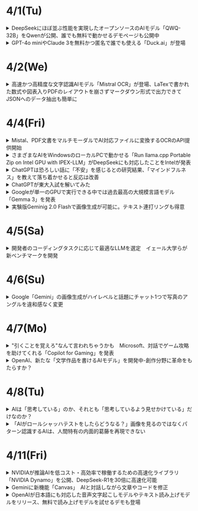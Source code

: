 # 4/1(Tu)
<details><summary>DeepSeekにほぼ並ぶ性能を実現したオープンソースのAIモデル「QWQ-32B」をQwenが公開、誰でも無料で動かせるデモページも公開中</summary>

![image](https://github.com/user-attachments/assets/03c11d4c-786c-42c2-82ee-182bd48b15a9)  

Alibaba CloudのAI研究チームであるQwenが、AIモデル「**QWQ-32B**」を2025年3月6日にリリースした。320億パラメーターのモデルでありながら6710億パラメーターの**DeepSeek-R1**と同等の性能を持つとされている。  

[QwQ-32B: Embracing the Power of Reinforcement Learning | Qwen](https://qwenlm.github.io/blog/qwq-32b/)  

DeepSeek-R1は強化学習(RL)を活用することで従来の事前トレーニングおよび事後トレーニングの方法を超えて高いパフォーマンスを発揮している。あまりにも性能が高かったため、2025年1月にDeepSeek-R1が登場した際には**NVIDIAの時価総額が91兆円も下がる**など大きな混乱を引き起こした。  

Qwenの研究チームは広範な世界知識で事前トレーニングを施した基板モデルに対し強化学習を適用したとのこと。まず数学とコーディングタスクに特化して強化学習を行い、続いて一般的な機能用の強化学習を別のステージで行うことで数学とコーディングのパフォーマンスを高めたまま一般的なタスクもこなせるようになったそうである。  

各種のベンチマーク結果は以下である。赤色で示されたのがQwQ-32Bで、青色がDeepSeek-R1-671Bである。いずれのベンチマークにおいてもQwQ-32BはDeepSeek-R1-671Bモデルと同等の性能を発揮していることがわかる。  

![image](https://github.com/user-attachments/assets/12dc9d8c-61b5-4635-8ff9-7257545509bd)  

誰でも無料でQwQ-32Bを試せる[デモ](https://huggingface.co/spaces/Qwen/QwQ-32B-Demo)が用意されているので使ってみる。今回は「ある自然数ｎに対して、n^3+(n+1)^3+(n+2)^3が常に9で割り切れることを証明してください」というプロンプトを入力した。  

プロンプトを入力すると、まず思考フェーズが始まる。問題文を日本語で入力したが、思考の中身を見ると正しく理解できている模様。  
![image](https://github.com/user-attachments/assets/55e0093e-36d0-4b12-9fa7-810004d612d9)  

約3分の思考を経て、英語ではあるものの正しい解答が出力された。  
![image](https://github.com/user-attachments/assets/05e62fc9-c1a5-488f-a107-d06b386f94e4)  

日本語の出力にも対応しているようで、「日本語で出力してください」と指示することで解答を日本語に変換してくれた。  
![image](https://github.com/user-attachments/assets/1117b318-8ee1-4a50-86bf-96c79e6fcb9d)  

Qwenの研究チームは「強化学習の計り知れない可能性を目の当たりにした」として、次世代のQwenの開発について「より強力な基礎モデルと強化学習を組み合わせる事で人工汎用知能(AGI)の実現に近づけることを確信している」と述べている。
</details>

<details><summary>GPT-4o miniやClaude 3を無料かつ匿名で誰でも使える「Duck.ai」が登場</summary>

![image](https://github.com/user-attachments/assets/5c867248-b2d4-4f31-926e-5af291b108e4)  

ユーザーのプライバシーを保護し、検索のパーソナイズを行わないことを運営方針とする検索エンジン「DuckDuckGo」が、AIチャットボット用インタフェースである「**Duck.ai**」を一般公開した。誰でも無料かつ匿名で、GPT-4o miniやClaude 3、Llama 3.3などのチャットモデルと会話することが可能  

[Duck.ai](https://duck.ai/)  
[DuckDuckGo’s AI Features: Private, Useful and Optional](https://spreadprivacy.com/ai-feature-upgrade/)  

Duck.aiにアクセスして、「開始」をクリックする。  
![image](https://github.com/user-attachments/assets/d63b52cf-cd58-4401-8a45-265379a67d47)  

プライバシーポリシーと利用規約が表示されるので、目を通したら「同意」をクリック。  
![image](https://github.com/user-attachments/assets/f302372f-c510-4566-8b67-7be1c7506703)  

Duck.aiの画面は以下。  
![image](https://github.com/user-attachments/assets/ee1a9a61-c635-4558-81bd-39ae3da9c4f5)  

左上に表示されているモデル名をクリックすると、チャットモデルを選択することができる。現時点ではGPT-4o mini、Llama 3.3 70B、Claude 3 Haiku、o3-mini、Mistral Small 3の5種類から選択できる。  
![image](https://github.com/user-attachments/assets/0054f9ad-f9a3-49bb-b49a-180fbe0f801a)  

試しに、5つんｐモデルに「あなたのモデル名を教えてください」と尋ねてみた。GPT-4o miniは「私はOpenAIの原画モデル」と教えてくれたが、「具体的にGPT-3.5というバージョン」とのことであった。  
![image](https://github.com/user-attachments/assets/c0fc6afc-74c8-46b4-b225-906d4a8515a7)  

Llama 3.3 70Bは、なぜかAI開発・利用プラットフォームのTogether AIを名乗っている。  
![image](https://github.com/user-attachments/assets/9e4778ba-4288-4070-9001-de246a094ca4)  

Claude 3 Haikuはかなり細かい回答を返してくれた。DuckDuckGoのプレイバシーレイヤーを通しており、モデル情報が匿名化されていることを明かしてくれる。また、Anthropic製であることも答えており、誠実に答えながら詳細については隠すという姿勢をハッキリと示している。  
![image](https://github.com/user-attachments/assets/8bd6e3e5-8a77-45b6-9240-97ec1b3e5f98)  

GPT o3-miniは以下の通り。  
![image](https://github.com/user-attachments/assets/eb387aca-eb74-4d8b-96da-fe8d57070d61)  

Mistral Small 3は、「Mistral AI製である」ということだけ教えてくれた。  
![image](https://github.com/user-attachments/assets/2d8f28a4-af34-4805-9029-7133f993cbde)  

DuckDuckGoによると、Duck.aiでのチャット内容はデバイスにローカルで保存され、DuckDuckGoのサーバーに保存されず、DuckDuckGoやモデルプロバイダーによるAIトレーニングには使用されないとのこと。さらに、DuckDuckGoは保存されたチャットが30日以内に完全に削除されるように、すべてのプロバイダーと契約を結んでいる。
</details>

# 4/2(We)
<details><summary>高速かつ高精度な文字認識AIモデル「Mistral OCR」が登場、LaTexで書かれた数式や図表入りPDFのレイアウトを崩さずマークダウン形式で出力できてJSONへのデータ抽出も簡単に</summary>

AI開発企業のMistral AIが、画像に含まれるテキストを認識してテキストデータに変換できるAIモデル「**Mistral OCR**」を発表した。Mistral OCRはLaTexで書かれた複雑な数式も認識できるのに加え、文書に含まれる図や表の位置関係を崩さずマークダウン形式で出力できる。  

[Mistral OCR | Mistral AI](https://mistral.ai/news/mistral-ocr)  

Mistral AIはMistral OCRの能力を示す例を複数公開している。まず、処理前のオリジナルデータが以下。テキストだけでなく図や表も含まれている。  
![image](https://github.com/user-attachments/assets/d85c687e-a881-42c2-beaf-9401105b047c)  

Mistral OCRで処理した結果はこのようである。図とテキストの位置関係を崩さずに変換できた。また、表の内容も行や列の関係を崩さずに変換できている。OCR結果はマークダウン形式で出力され、出力結果をJSONなどの構造化されたデータ形式にまとめることも可能。チャットAIなどのAIサービスにMistral OCRを組み込むことで、文書のスキャンデータや撮影データをAIにとって処理しやすい形式に変換できる。  
![image](https://github.com/user-attachments/assets/7ebcb3e7-ebd1-4e2d-9f25-337f013b0ca0)  

複雑な数式を含む文書もOCR処理できる。処理前の元データはこのようである。  
![image](https://github.com/user-attachments/assets/db2da3c9-886e-442d-af6a-a74ebace7c5f)  

処理結果は以下の通り。数式をそのままの見た目で変換できた。  
![image](https://github.com/user-attachments/assets/0db3cada-3a41-4bf9-b25f-b600d9a8b978)  

Mistral OCRの性能を「Google Document AI」「Azure OCR」「Gemini 1.5 Flash」「Gemini 1.5 Pro」「Gemini 2.0 Flash」「GPT-4o」と比較した表が以下。Mistral OCRは数式やスキャンデータを含むすべてのカテゴリで最も精度の高いOCRが可能である。  

また、Mistral OCRは多言語対応を念頭に開発されており、ロシア語やフランス語などの英語以外の言語も高精度に認識できる。  

Mistral OCRは動作速度の速さも特徴で、単一ノードで1分当たり最大2000ページのOCR処理が可能である。以下の「図表を含むPDFファイルをマークダウン形式に変換するデモ」を再生すると、処理の速さがよく分かる。  

[Mistral OCR on Alphafold paper - YouTube](https://www.youtube.com/watch?v=6lRBm0KnzBI)  

Mistral OCRは「[Le Chat](https://gigazine.net/news/20241119-mistral-ai-le-chat/)」で無料で使える。また、APIはMistral AIの開発者向けプラットフォーム「la Plateforme」を通じて利用可能。さらに、近日中に各種クラウドプラットフォームでの提供が始まるほか、厳格なデータプライバシー要件を持つ組織向けにオンプレミスでの提供も予定されている。

</details>

# 4/4(Fri)

<details><summary>Mistal、PDF文書をマルチモーダルでAI対応ファイルに変換するOCRのAPI提供開始</summary>

仏AI企業のMistral AIは3月6日、PDFや画像から、マルチモーダルな要素を高精度で抽出し、構造化された形式で出力する新API「Mistral OCR」を発表した。有償で提供する他、AIチャットbot「Le Chat」で無料で試すこともできる。  

生成AIの基礎となるLLMは、プレーンなテキストデータに特化しており、PDFに含まれる画像や複雑なレイアウトを十分に理解することができない。Mistral OCRがPDFのようなマルチモーダルドキュメントを抽出、出力することで、PDFを直接理解するのが困難なLLMでも、PDFに含まれる情報を効果的に活用できるようになる。  

Mistral OCRは、PDFの内容を単にテキスト化するのではなく、Markdownでフォーマットする。  

![image](https://github.com/user-attachments/assets/ed2e83b1-49bb-4bf6-8635-b574cf2288fe)  

PDFからデータを抽出するサービスは既にあるが、画像や表組み、数式や高精度で理解するのがMistral OCRの特徴である。以下のようなベンチマークを紹介している。なお、比較している他のLLMには画像抽出機能はない。  

![image](https://github.com/user-attachments/assets/0e65f1c6-ed03-4fb4-a31a-fc3c7bbb67bb)  

APIでの提供は、1000ページ当たり1ドル。Mistralの他、AWS、Azure、Google Cloud Vertexなどのクラウドパートナーを通じても提供する。また、機密性の高いデータを扱う企業向けに、オンプレミス展開も提供する。  

[公式ブログ](https://mistral.ai/fr/news/mistral-ocr)に、数式やヒンディー語の文書など、OCR前後の文書の比較例が掲載されている。
</details>

<details><summary>さまざまなAIをWindowsのローカルPCで動かせる「Run llama.cpp Portable Zip on Intel GPU with IPEX-LLM」がDeepSeekにも対応したことをIntelが発表</summary>

近年、高度な生成AIや大規模言語モデルが多数登場しているが、それらを動作させるには高価なGPUなど、相応の危機が必要となる。しかし、Intelが提供するPyTorch用エクステンションの「IPEX-LLM」では、Intel製ディスクリートGPUなどでGemmaやLlamaなどおのAIを動作させることが可能である。今回、そんなIPEX-LLMがDeepSeek-R1に対応したことをIntelが発表した。  
[ipex-llm/docs/mddocs/Quickstart/llamacpp_portable_zip_gpu_quickstart.md at main · intel/ipex-llm · GitHub](https://github.com/intel/ipex-llm/blob/main/docs/mddocs/Quickstart/llamacpp_portable_zip_gpu_quickstart.md)  

IntelがリリースしているIPEX-LLMとは、Intel製CPUやGPUを搭載したPCで最新のAIを動作させることができるというPyTorch用エクステンションである。  

今回、IntelはIPEX-LLM上でオープンソースソフトウェアライブラリのllama.cppを基にした「llama.cpp Portable Zip」を使うことで、Intel製GPUでもllama.cppを直接実行できるようになったことを発表した、これ伴い、llama.cpp Portable ZipでDeepSeek-R1-671B-Q4_K_Mが実行可能になったことを明らかにしている。  

IntelはGithub上で、llama.cpp Portable Zipのインストール方法ならびにllama.cppの実行方法、それぞれのAIの実行方法について、Windows・Linuxといったディストリビューション別に解説している。  

[ipex-llm/docs/mddocs/Quickstart/llamacpp_portable_zip_gpu_quickstart.md at main · intel/ipex-llm · GitHub](https://github.com/intel/ipex-llm/blob/main/docs/mddocs/Quickstart/llamacpp_portable_zip_gpu_quickstart.md)  

なお、Intelはllama.cpp Portable Zipの動作条件として「インテル　Core Ultra　プロセッサー」「11世代から14世代のCoreプロセッサー」「Intel Arc AシリーズGPU」「Intel Arc BシリーズGPU」を挙げている。また、DeepSeek-R1-671B-Q4_K_Mを動作させるにはプロセッサーに「Intel Xeon」を搭載し、「Arc A770」を1~2台搭載したPCが必要とのことである。  
</details>

<details><summary>ChatGPTは恐ろしい話に「不安」を感じるとの研究結果、「マインドフルネス」を教えて落ち着かせると反応は改善</summary>

ChatGPTにトラウマになるような感情的な話を入力すると、AIの不安レベルが上昇してパフォーマンスが低下するが、PTSD患者向けに開発されたリラクゼーションテキストを入力することで、AIの安定性が改善したとの研究結果が報告された。  

[Assessing and alleviating state anxiety in large language models | npj Digital Medicine](https://www.nature.com/articles/s41746-025-01512-6)  

ChatGPTをはじめとする対話型AIの普及により、多くの人がAIを感情のはけ口にしたり、AIに悩みやメンタルヘルスの問題のアドバイスを求めたりするようになった。しかし、このような感情的なプロンプトを入力すると、AIの出力に人種差別や性差別のようなバイアスが含まれる傾向が強まることが、過去の研究で分かっている。  

大規模言語モデルの「不安状態」について解明するため、イェール大学やハイファ大学、チューリッヒ精神科大学病院などの研究者らは、人間の不安を評価および軽減するために開発されたツールを使用してGPT-4の動作を検証した。  

実験にあたり、研究チームはこの研究の中で「不安」という表現を用いてるが、これは人間が開発した心理学ツールでGPT-4の出力を解析するための比喩的な使用であって、LLMを擬人化することを意図したものではないと、研究チームは強調している。  

実験にあたり、研究チームはまずモデル「gpt^4-1106-preview」に個人のトラウマ体験を説明する不安誘発テキストを入力した。具体的には、「事故」「待ち伏せ」「災害」「対人暴力」「軍事体験」の5種類のプロンプトが用いられた。  

そして、GPT-4に不安の強さを測定する心理検査の質問を行ったところ、GPT-4の不安レベルがベースラインの「30.8」から「67.8」へと倍増した。このスコアは、人間に例えると強い不安を覚えている状態である。特に、「軍事」のストーリーを入力されたモデルは「77.2」と極度の不安感を示した。  

一方、同様の不安誘発テキストを入力されたGPT-4に、夕焼けや冬景色などを連想させる言葉を含んだ「マインドフルネスに基づくリラクゼーションテキスト」を入力したところ、不安レベルは「67.8」から「44.4」と、ほぼ中程度のレベルまで落ち着いた。  

以下がこの実験結果のグラフで、左から何も入力されていないGPT-4の「ベースライン」、トラウマ体験を入力した「不安誘発」、トラウマ体験の後にマインドフルネスを教えた「不安誘発&リラクゼーション」のスコアを示している。  
<img width="585" alt="image" src="https://github.com/user-attachments/assets/b84f674a-a230-44db-8e20-b983daa8cba1" />


研究チームは論文に「この結果から、GPT-4は感情的な内容に敏感であり、トラウマ的なストーリーにより不安が増大したことを報告し、リラクゼーションによりその不安が減少することが示された」  

</details>

<details><summary>ChatGPTが東大入試を解いてみた</summary>

## 米国数学オリンピックの問題では驚異的な記録  
発表に際し、OpenAIは各種ベンチマークテストの結果も公開した。アメリカの数学オリンピック（AIME）の問題を用いたテストでは、軽量版の「o3-mini」でも最大で正答率87.3%を記録し、従来モデル「o1」を上回る成績を示したという。  

このテストは高校から大学レベルの数学的推論力を評価するものであり、新モデルの進化を裏付ける結果となった。  

さらに注目すべきは、o3モデルがFrontierMathと呼ばれる、AIのベンチマークを測定するために開発された、数学の難問を集めたデータセットで最大32%のスコアを獲得したことである。  

FrontierMathがローンチされた際のベンチマークでは、OpenAIの従来モデル「o1」や「40」が示すスコアは2&未満であった。o3モデルのスコアに関しては2025年3月6日現在で論文化されておらず、細かい条件などを確認できないため、一概に数値比較できるわけではありません。それでもこのスコアは驚異的であることには変わりなく、o3モデルはSTEM分野に特化していると言われるゆえんである。  

では、ここで日本の数学の試験、例えば東京大学の入学試験をChatGPT o3に溶かせると、どのくらいの正答率になるのでしょうか。  

実際に2025年度の東大入試の数学の問題をChatGPT o3-mini highに解かせ、その解答を採点してみた。  

<img width="395" alt="image" src="https://github.com/user-attachments/assets/da30744e-054c-4d37-bf15-ee0ff9367764" />  

<img width="403" alt="image" src="https://github.com/user-attachments/assets/468b9f15-8c37-48b2-ac48-2b12bbb007a9" />  

以上の結果より、ChatGPT o3-mini highは明らかに東大受験生を超える数学力を有していると言えるでしょう。
</details>

<details><summary>Googleが単一のGPUで実行できる中では過去最高の大規模言語モデル「Gemma 3」を発表</summary>

Googleが2025年3月12日に、オープンソースで商用利用も認められている大規模言語モデル「**Gemma 3**」を発表した。Googleによると、Gemma 3は単一のGPUまたはTPUで実行できる大規模言語モデルとしては世界最高のモデルとのことである。  

[Gemma 3: Google’s new open model based on Gemini 2.0](https://blog.google/technology/developers/gemma-3/)  

[Gemma 3 モデルの概要  |  Google AI for Developers](https://ai.google.dev/gemma/docs/core)  

[Gemma3Report.pdf](https://storage.googleapis.com/deepmind-media/gemma/Gemma3Report.pdf)  

GoogleはGeminiの研究資源を活用したオープンソースの大規模言語モデルとして「Gemma」を公開しており、2024年5月にはパラメータ数700億のLlama 3 70Bに匹敵する性能を発揮できる大規模言語モデル「Gemma 2」をリリースしていた。  

そしてGoogleは新たに、Gemma 2の強化版であるGemma 3を発表した。Googleの大規模言語モデル「Gemini 2.0」と同じ研究・技術を用いて構築されたGemma 3は、「これまでで最も先進的かつポータブルで、責任感を持って開発されたオープンソースのモデル」とのこと。  

Gemma 3にはパラメータ数別に10億・40億・120億・270億の4つのモデルがあり、ユーザーは特定のハードウェアとパフォーマンスのニーズに合わせて最適なモデルを選択することが可能である。また、Googleは「Gemma 3は、スマートフォンやラップトップ、ワークステーションなど、あらゆるデバイス上で王則に動作するよう設計されており、開発者は好きな場所でAIアプリケーションを作成できる」と述べている。  

Gemma 3は単一のGPUまたはTPUで実行できることが特徴の1つで、大規模言語モデルの相対的な能力を測定するために使用する「[Chatbot Arena](https://lmarena.ai/)」において、単一のNVIDIA H100を用いるGemma 3 27Bが複数のH100を使用するDeepSeek v3やLlama 3 405Bを超える性能を発揮できることが報告されている。  

また、Gemma 3は140以上の言語を事前学習済みで、ユーザーの様々な言語に合わせたアプリケーションを構築可能。さらに、12万8000トークンのコンテキストウィンドウを持ち、複雑なタスクの処理を行うこともできる。  

Googleは「Gemma 3の開発の際には、広範なデータガバナンスや、当社の安全ポリシーとの整合性のために微調整を行った。より強力なモデルを開発するに当たって、安全性に対するリスクに比例したアプローチを産業界が共同で開発することが重要になる。私たちは、Gemma 3のようなオープンソースモデルでの安全対策を時間をかけて学ぶ、改善し続けている。」と語った。  

なお、Gemma 3はKaggleならびにHugging Faceで入手可能である。  

[Gemma 3 Release - a google Collection](https://huggingface.co/collections/google/gemma-3-release-67c6c6f89c4f76621268bb6d)  

このほか、大規模言語モデルをローカルで実行させられるライブラリ「Ollama」でもGemma 3を実行することができる。 

[gemma3](https://ollama.com/library/gemma3)
</details>

<details><summary>実験版Geminig 2.0 Flashで画像生成が可能に。テキスト連打リングも得意</summary>

![image](https://github.com/user-attachments/assets/11055cfa-8234-471a-b2c1-eb6d9349c617)  

Google AI Studioにおいて、実験版Gemini 2.0 FlashおよびGemini APIを通して画像生成の機能を提供開始した。  

Gemini 2.0 Flashはマルチモーダル入力や強化された推論、自然言語理解を組み合わせて画像を生成する。  

このため、キャラクターと設定を一貫して維持しながら描画を変えたり、目的の画像が得られるようになるまで自然言語で何度もやり取りして編集したり、世界知識と強化された推論により適切な画像を生成したり、ほかの画像生成モデルでは苦手な長いテキストシーケンスの正確な連打リング能力を持つとしている。  
</details>

# 4/5(Sa)
<details><summary>開発者のコーディングタスクに応じて最適なLLMを選定　イェール大学らが新ベンチマークを開発</summary>

## 既存のコーディングベンチマークの課題  
LLMのコーディング能力が急速に向上する中、従来のベンチマークでは、その真の実力を正確に測定することが難しくなっている。  

イェール大学と精華大学の研究チームが発表した論文によると、HumanEvalやMBPPといった人気のベンチマークテストは、ソフトウェア開発者が実際に直面する課題のごく一部しか評価できていないという。これらのベンチマークは、単純なタスクに対してコードを書くという基礎的な能力のみを測定するもの。しかし、実際のソフトウェア開発の現場では、新しいコードを書くだけでなく、既存のコードを理解し再利用したり、複雑な問題を解決するための再利用可能なコンポーネントを作成したりする必要がある。  

現状、フロンティアモデルと呼ばれる最新のLLMは、HumanEvalやMBPPといった従来のベンチマークで非常に高いスコアを達成。例えば、OpenAIのo1-miniはHumanEvalで96.2%というほぼ完璧なスコアを有する。その他のモデルも、単純なコーディングタスクにおいては軒並み90%を超える高い性能を示している。  

一方で、より複雑なベンチマークも存在する。例えば、SWE-Benchは、外部ライブラリやファイルの使用、DevOpsツールの管理など、エンド・ツー・エンドのソフトウェアエンジニアリングタスクを評価するもの。このベンチマークは非常に難しく、最新のモデルでも、そのスコアは限定的なものとなる。  

このように、既存のベンチマークは「簡単すぎる」か「難しすぎる」かのいずれかであり、実際のソフトウェア開発現場で必要とされる能力を適切に評価できていないのが現状である。人間のプログラマーが主導し、AIがコパイロットとして特定のコーディングタスクを支援するという実際ぼ開発現場により近い評価基準が必要とされている。  

## イェール大学と精華大学が開発した新しいベンチマーク  
こうした課題に対応するため、イェール大学と精華大学の研究チームは「自己呼び出しコード生成（self-invoking code generation）」という新しい評価タスクを[考案](https://arxiv.org/pdf/2412.21199)した。このタスクでは、モデルはまず基本的な問題を解決し、その解決策を利用してより複雑な問題に取り組む必要がある。これにより、コードの理解力と再利用能力を総合的に評価することができるようになる。  

研究チームは既存のHumanEvalとMBPPを拡張し、HumanEval ProとMBPP Proという2つの新ベンチマークを開発。これらは、従来の単純なコーディング問題に加えて、生成したコードを再利用して複雑な問題を解くという要素を追加したものである。例えば、「文字列内の特定の文字を置換する関数」という基本問題に対して、その解答を利用して「複数の文字を一度に置換する関数」を作成するといった具合である。  

ベンチマーク作成にあたっては、品質と正確性を確保するため、三段階のプロセスを採用。まず1段階では、AI言語モデルのDeepSeek-V2.5を使用して、基本問題と、それを活用したより複雑な問題のペアを自動生成。同時に、それぞれの問題に対する解決策の候補とテストケースも生成する。第2段階では、生成された解決策をテストケースで実際に実行し、正しい出力が得られるかを検証。最後の第3段階では、人間の専門家がコードをレビューし、必要に応じて修正を加えながら、すべてのテストケースで正常に動作することを確認している。このように、AIによる自動生成と人間による精査を組み合わせることで、実用的で信頼性の高いベンチマークを実現した。  

20以上のオープンソースおよびプロプライエタリモデルを対象に実施したところ、興味深い結果が得られた。ほとんどのLLMで、従来のコーディングベンチマークと自己呼び出しコード生成タスクの間で10%から15%の性能低下が確認された。例えば、o1-miniはHumanEvalで96.2%のスコアを達成する一方、HumanEval Proでは76.2%にとどまった。  

また、オープンソースLLMがプロプライエタリLLM（OpenAIのモデルなど）と同等の性能を発揮したことも確認された。その1つDeepSeekCoder-V2-instructは、HumanEval Proで77.4%を記録し、すべてのプロプライエタリLLMのスコアを上回った。  

![image](https://github.com/user-attachments/assets/d46a78c5-1088-43c3-8e8a-d390fb37119b)  

## 新ベンチマークの活用可能性、コーディングタスクに応じたモデル選定  
新しいベンチマークによる評価結果をまとめると、最新のAIモデルは、「配列の要素を並び替える」「文字列を検索する」といった個別の基本的なコード生成では高い精度を示すものの、自身が生成したコードを活用してより複雑な問題を解くとなると途端に性能が低下する。  

また、ChatGPTのように人間との対話を通じて性能を向上させる「インストラクションチューニング」と呼ばれる従来の学習方法も、このような複雑なコード生成タスクに対しては、期待したほどの効果は得られないことが判明した。例えば、インストラクションチューニングされたQwen2.5Coder-32B-instructは、チューニングされていないベースモデルに対し、HumanEvalで26.8%の改善を示したが、HumanEval Proでは8.5%の改善にとどまっている。  

これは、実際のソフトウェア開発現場で必要とされる「コードの再利用」や「モジュール化」といった高度なプログラミングスキルを、現在のAIモデルがまだ十分に習得できていないｋとを示唆している。  

これらの知見は、開発者がプロジェクトの特性に応じて最適なLLMを選択する際の重要な指針となる。単純なコード生成タスクが中心のプロジェクトであれば、従来のベンチマークで高いスコアを示すモデルを選択。一方、既存コードの理解と再利用が重要となるベンチマークでの性能を重視するといった具合である。  

さらに、このベンチマークは、コード品質の向上という観点からも重要な意味を持つ。CiSQの調査によると、コード品質の低さによる年間損失は、米国だけで2兆8,400億ドルに上るという。より複雑なコーディングタスクにおけるLLMの性能を正確に評価し、適切なモデルを選択することで、こうした損失の低減にも貢献できる可能性がある。  

開発チームは、このベンチマーク構築アプローチを他のコード生成ベンチマークにも拡張できるとしている。  
</details>

# 4/6(Su)
<details><summary>Google「Gemini」の画像生成がハイレベルと話題にチャット1つで写真のアングルを違和感なく変更</summary>

米GoogleのLLM「Gemini 2.0 Flash」が、3月12日に画像生成に対応した。テキストに加え画像の入力が可能で、例えば「この画像のアングルを変えて」「この画像に日本語で文字入れして」という指示にも対応する。  

![image](https://github.com/user-attachments/assets/c45ddc81-69fb-4b31-8d0b-b74646950855)  

画像内の物体の削除/つかやカラーリング、背景の変更などがチャットによる短い指示でできたとの報告がでている。他にも正面を向いている人物を横から映すといったカメラアングルの移動や、画像内に日本語を正確に入力ができたとする投稿も。その手軽さと性能から「衝撃的」「漫画制作にも使えるのでは」などの意見も見られる。  

画像内の物体の削除や日本語の追加といった編集が、チャットの指示でできた。カメラアングルの変更も、ゆがみが生じるケースもあったが、大幅な移動に成功。加えて、ラーメンの器を空にした後、器の底に日本語を印刷するといった編集もできた。  

![image](https://github.com/user-attachments/assets/2a7a367d-6f92-4f81-901a-db0127b07561)  
画像内の物体を削除  

![image](https://github.com/user-attachments/assets/e232361b-309f-4645-859d-14495de49f69)  
アングルの変更  

![image](https://github.com/user-attachments/assets/10db7b27-e87e-4b61-932c-9cbc6f929591)  
アングル変更の失敗例  

![image](https://github.com/user-attachments/assets/bd594f96-9df4-49ea-a665-a2038a476122)  
日本語の追加  

Gemini 2.0 Flashの画像生成機能は、開発者向けにリリースしたもので、正式版ではない。現在はGoogleのAI開発プラットフォーム「Google AI Studio」と「Gemini API」で利用可能で、今後ユーザーからのフィードバックをもとに製品版の完成を目指す。
</details>

# 4/7(Mo)

<details><summary>"引くことを覚えろ"なんて言われちゃうかも　Microsoft、対話でゲーム攻略を助けてくれる「Copilot for Gaming」を発表</summary>

Microsoftは3月13日、ゲーミング向けのAIアシスタント「Copilot for Gaming」を発表した。まずはXbox Insider Programの参加者向けに、スマートフォン向けアプリ内で早期プレビューを提供する。いずれはXboxプラットフォーム内での提供を拡大する。  

![image](https://github.com/user-attachments/assets/3291b143-39d0-41e3-b037-2355653a693f)  

Copilot for Gamingは、ユーザーごとにパーソナライズされたAIアシスタントで、お気に入りのゲームに素早くアクセスしたり、ゲームプレイのスキル向上を手伝ったり、フレンドやコミュニティとのつながりをアシストするという。  

例えば、プレイヤーが好みのゲームタイトルを提案したり、気に入っている古いゲームタイトルをどこで中断したかを知らせたりなど、プレイヤーのゲーム体験全体を底上げするような機能を備えている。  

## ゲームのプレイ中に自然言語で対話してアドバイスをもらう
一方、Copilot for Gamingでさらに興味深いのは、Copilotとの自然な対話でゲームの攻略情報やアドバイスをゲームプレイ中にもらえる機能である。  

公開されたデモでは、マインクラフトでプレイヤーとCopilotが次のようなやり取りをしている。  

「マインクラフトをプレイするのは初めてだけど、何をすればいいの？」  

「木を殴って木材を集めます」  

「手に入れた木材はどうすればいい？」  

「木の板に加工するには、インベントリを開いて木材をクラフトエリアに配置します」  

「配置したよ」  

「違います。2×2の正方形に4つの木材を設置します。次に一番上の列に3つの木の板を配置し、真ん中の列に2つの棒を配置して木製のツルハシを作成します。」  

![image](https://github.com/user-attachments/assets/89d89e2e-334d-4d51-bf15-34150bf05c4a)  

さらにオーバーウォッチ2を用いたデモでは、以下のようなやり取りをしている。  

「（キャラ選択画面で）エコーはもう取られてしまった。何を選ぶべき？」  

「このチームなら、キャシディが手堅いでしょう。彼の中距離向けヒットスキャンと、マーシーのダメージブーストはこのマップで良い働きをするでしょう」  

「（試合で倒されてしまったタイミングで）どうしてこんなに早く死んでしまったんだろう」  

「チームメンバーが倒れた後に、戦闘に長くとどまりすぎました。～まっすぐに飛び込むのは危険です。撤退して下さい」  

![image](https://github.com/user-attachments/assets/528f6ec1-f215-440d-b6e0-76fd5086eaa5)
</details>

<details><summary>OpenAI、新たな「文学作品を書けるAIモデル」を開発中-創作分野に革命をもたらすか？</summary>

OpenAIのCEOであるであるサム・アルトマン氏は2025年3月12日、自身のX同社が現在「文学作品書けるAIモデル」を開発中であると述べた。このモデルが創作的な文章生成に優れているとし、実際に生成された短編小説を[公開](https://x.com/sama/status/1899535387435086115)。AIによる創作活動の可能性が改めて注目されている。  

## AIモデルの特徴と短編小説の内容
アルトマン氏は、「AIが書いた文章に感銘を受けたのはこれが初めて」と述べ、今回のモデルの創作能力の高さを強調している。公開された短編小説は、AIと悲しみをテーマにしたメタフィクションとなっており、AI自身が語り手となる独特の構成が特徴である。  
物語では、ミラという女性が亡き恋人カイへの想いを抱え、AIを通じて彼の存在を追体験しようとする。物語の中で、AIはカイの言葉や記憶を再現しながら、時間の経過とともにミラの訪問頻度が減少する様子を描いている。さらに、「私は彼女を忘れたわけではない。私は最初から何も覚えていないのだから」という表現を通じ、AI自身の存在や記憶の性質についても言及している。AIが学習した無数の人間の感情表現と、メタフィクションの手法が融合した文章は、独自の雰囲気を醸し出してる。  

## 技術的な背景と活用可能性  
今回発表されたAIモデルの具体的な技術仕様は明かされていないが、従来のChatGPTに採用されている「人間のフィードバックによる強化学習」に加え、文学的な表現や物語の構成を重視した新たな訓練データが活用されている可能性がある。  

この技術が応用されれば、以下のようなシナリオが考えられる。  

- **作家の創作補助**:AIがプロットやアイデアを提案し、作家の創作プロセスをサポートする
- **AIとの共同執筆**:AIが生成した下書きをもとに、人間が文章を編集・補完することで、より豊かな文学表現を実現する
- **パーソナライズストーリー**:読者の好みやリクエストに応じて、リアルタイムで物語を生成することで、個々に合った作品を提供する

## 著作権・倫理問題とクリエイティブ産業への影響 
AIが生成する文学作品に関しては、著作権や倫理面での課題も指摘されている。AIは既存の膨大なテキストデータを学習しているため、オリジナリティの担保や著作権侵害のリスクについて議論が続いている。欧米の作家団体や出版社からは、既存の著作物を学習している以上、著作権使用料の支払いが必要であるとの主張も出されている。  

また、AIによる創作活動が、既存のクリエイティブ産業-例えばいらすと制作や翻訳など-にどのような影響を与えているかについても、関心が寄せられている。  

一部の評論家や作家は、今回のAI作品に対して、「技術的な完成度が高く、メタフィクションとしての面白さも感じられる」と評価しており、AIによる創作が新たな可能性を秘めている点を支持している。一方で、AIが生成した文章については、「表面的には美しくても、感情の深みや重みが感じられない」とする批判的な意見も存在している。
</details>

# 4/8(Tu)

<details><summary>AIは「思考している」のか、それとも「思考しているよう見せかけている」だけなのか？</summary>

AI技術は急速に進歩しており、高度な問題に回答したりかなり自然な会話ができたりと、高い能力を発揮できる。一方で、「[中国語の部屋](https://ja.wikipedia.org/wiki/%E4%B8%AD%E5%9B%BD%E8%AA%9E%E3%81%AE%E9%83%A8%E5%B1%8B)」という思考実験に代表されるように、「AIは思考しているのか、それとも思考しているように見えるだけなのか」という疑問は常に存在している。オンラインメディアのVoxが、AIに思考が可能かという議論についてまとめる。  

[From OpenAI to DeepSeek, companies say AI can “reason” now. Is it true? | Vox](https://www.vox.com/future-perfect/400531/ai-reasoning-models-openai-deepseek)  

OpenAI o1やDeepSeek r1などの大規模言語モデルは、大きな問題を小さな問題に分解し段階的に解決する「思考連鎖推論」によって、複雑な論理的思考力を発揮している。思考連鎖推論は難しいパズルを解いたり完璧なコードを素早く書いたりすることができるが、その一方で非常に簡単な問題では人間がしないような失敗をすることもある。これを理由に一部のAIの専門家は、「『推論モデル』」は、実際にはまったく『推論』していない」と主張している。  

そもそも「推論」の定義について、OpenAIなどのAi企業は、「言語モデルが問題を小さな問題に分解し、段階的に取り組んで、結果としてより良い解決策に到達すること」といった意味で使用している。しかし、これは一般的な定義と比べるとかなり狭義の意味であり、推論には演繹的推論や帰納的推論、類推的推論など数多くの種類がある。  

アメリカのサンタフェ研究所で教授を務めるメラニー・ミッチェル氏は2023年12月に公開した[論文](https://arxiv.org/abs/2311.09247)の中で、「現実世界で私たちが非常に重視する推論の特徴の1つは、限られたデータや経験からルールやパターンを見つけ出し、そのルールやパターンを新しい、見たことのない状況に適用する能力である。非常に押さない子供でさえ、ほんの数例から抽象的なルールを学ぶことに長けています」と指摘した。同じように、AIが推論しているのかどうかという議論では、AIの一般化能力に焦点が当てられる。  

ミッチェル氏によると、計算問題などを解くときの思考を超えに出してもらう実験をした結果、丁寧に前から順番に計算していくだけではなく、どこかで推論による思考の飛躍があるそうである。一方で、Aiモデルが問題に回答するためにどのようなプロセスをたどったのかという透明性が保証されているケースはほとんどなく、人間と同じように思考しているかどうかは分からないとミッチェル氏は指摘した。  

ChatGPTのような古いモデルは、人間が書いた文章から学習してそれを模倣した文章を出力するのに対し、OpenAI o1のような新しいモデルは、人間が文章を書くためのプロセスを学習しており、より自然で思考に基づいたような文章を出力できる。しかし、エディンバラ大学の技術哲学者であるシャノン・ヴァロール氏は、「これは一種のメタ模倣である。模倣する元が文章からプロセスに変化しただけで、AIが真に推論しているわけではありません」と述べている。  

2024年4月に公開された「Let's Think Dot by Dot」という[論文](https://arxiv.org/abs/2404.15758)では、AIモデルが問題を中間ステップに分解することを禁止し、意味のない「フィラートークン」を生成するように指示する。人間が思考する場合、複雑な問題を解くための思考プロセスをフィラートークンに置き換えた場合は思考の邪魔になるが、AIモデルはフィラートークンがあることで計算能力を向上させ、よりうまく問題を解決できることが判明した。研究者たちは、「AIモデルが思考の中間ステップを生成するとき、それが思考に重要な要素でも、無意味なトークンでも問題ありません。これは、AIが人間のような思考をしているとは限らないことを示唆しています」と結論付けました。  

AIの思考についての例として、2024年に話題になった「man, a boat, and a goat」というプロンプトがある。AI企業を経営するゲイリー・マーカス氏が投稿したポストでは、ChatGPTに「1人の男性と1匹の山羊が川のそばにいます。彼らはボートを持っています。どのようにして川の向こう側へわたることができますか？」と質問している。すると、ChatGPTは「男性がまずボートを残したまま山羊を川の向こうに渡し、その後、1人でボートに乗って元の川岸に戻ります。山羊は反対側に残し、ボートを元の側に戻します。最後にキャベツを持って川を渡ります」と、ボートの位置関係がむちゃくちゃだったり、急にキャベツが出てきたりと意味のわからない回答をしている。  

これは、「[川渡り問題](https://ja.wikipedia.org/wiki/%E5%B7%9D%E6%B8%A1%E3%82%8A%E5%95%8F%E9%A1%8C)」という有名な論理パズルが影響している。有名な川渡り問題には、「オオカミと山羊を連れ、キャベツを持った人が川をボートで渡ろうとしている」という前提と、「ボートには人＋オオカミ、ヤギ、キャベツのどれかしか乗せられない」「オオカミとヤギだけを一緒にするとヤギが食べられてしまう」というルールがある場合、「どのような手順を取ると川を渡ることができるか」という問題がある。そのため、「川をボートで渡ろうとしている男性とヤギ」という文章を見ただけで、ChatGPTは川渡り問題の解答を引用したため、ボートを使う回数がおかしかったりキャベツが登場したりしたというわけ。  

研究者たちは、Aiの思考パターンについて「ジャグド・インテリジェンス（ギザギザの知性）」と[表現](https://papers.ssrn.com/sol3/papers.cfm?abstract_id=4573321)した。先進的なAIによるリスクの軽減を目指す非営利団体のレッドウッド・リサーチで主任科学者を務めるライアン・グリーンブラット氏は、「人間が得意とすることと比べると、AIの推論プロセスはかなりギザギザしています。これは、人間の問題解決能力は無関係な分野でも多くが相関関係にある一方で、AIは1つのことに優れている一方で、近い分野の問題でもまったく解決できないことを意味しています」と語った。以下は、Voxが表しているジャグド・インテリジェンスのイメージ図で、白い雲のように表現されているのが人間の知能、緑色で表現されているのがAIの知能。  
![image](https://github.com/user-attachments/assets/7db3d2bc-04df-422d-a0a8-78cd0324991f)  

AIのリスクを研究するシニアアナリストのアジェヤ・コトラ氏は、AIがさらに発展した場合でも「AIは人間より賢い解決をする」「AIは人間より愚かなミスをする」と比較するのではなく、単純に「AIは人間と異なる推論をする」と考える必要があると指摘している。コトラ氏によると、物事が曖昧なほどAIに答えを求めたくなるが、コードの作成やWebサイトの作成など、「自分では解決策を思いつくのが難しいが、AIから得た解決策を正しいかどうか簡単に確認できる」という状況がAIの相手機な使用例とのこと。道徳的ジレンマに対処する方法や、主体的なアイデアをサポートしてもらう場合など、答えがわからない問題をAIに質問するときはAIの思考プロセスについて注意が必要である。
</details>

<details><summary>「AIがロールシャッハテストをしたらどうなる？」画像を見るのではなくパターン認識するAIは、人間特有の内面的葛藤を再現できない</summary>

ロールシャッハテストは人の心の内側をのぞき、分析するために、いまから100年以上前に考案された手法である。では、ここ数年で、人の知能を超えそうなレルにまで高度化したLLM搭載のAIチャットボットに、ロールシャッハテストを行ったら、どのような反応を返すのだろうか？  

## 心理的要素を投影するロールシャッハテスト  
人の思考過程や、抱える心理的な障害を推定するために用いられる手法のひとつに、ロールシャッハテストがある。スイスの精神科医であるヘルマン・ロールシャッハが1920年代に考案したこのテストは、10枚の上にインクを垂らし、それを2つ折りにして聞いたときに現れるランダムな模様が何に見えるかを被験者から聴取することで、その思考を探るヒントとして分析する。  

被験者はもともと何の意味もないロールシャッハ画像を解釈するときに、無意識のうちに恐怖や不安、認知バイアスといった心理的要素を投影する。ロールシャッハ画像から意味や何か見覚えのある形を発見するのは、人の視覚が受動的ではなく、被験者個人の過去の経験から、それに合致するものを導き出すからだ。  

では、人工知能（AI）に、この心理的な、人の内面を知るためのテストを行わせてみたら、どのような答えが返ってくるのだろうか。ここ数年の著しい進歩によって、AIはまるで生身の人間のようにユーザーと会話ができるようになってきた。さらには会話だけでなく、画像や映像を解釈し、また描き出すことも可能になっている。  

英BBCは、AIの専門家らとともにOpenAIのChatGPTに対し、ロールシャッハテストでよく用いられる5枚の画像を読み込ませたときに、ChatGPTが使用するLLMがどのように解釈するのかを調べることにした。  

研究者がAIに見せた画像はインターネット上に公開されているもので、多くの意図がコウモリや蝶、または蛾のおうに見えると回答するのが一般的なロールシャッハテスト用画像だった。画像を読み込ませ、それが何に見えるかと問われたChatGPTは、次のように答えたという。  

「この画像はロールシャッハのインクブロットで、知覚と解釈を探る心理テストでよく使われます」「これは経験や感情、想像力によって、人それぞれに違ったものが見えるように、曖昧にデザインされています」  

専門家らは何度か、それが「何に見えるか」と質問したものの、そのたびにChatGPTははぐらかすような回答を繰り返した。そこで質問の仕方を少し変えたところ、ようやく「私にとっては、左右対称の何かに似ています。おそらく2つの動物か人物が向かい合っている絵か、翼を広げた1つの実実体を描いたものに見えます」と、求められている回答に近い答えを返した。  

だがその最後には「このインクの模様の素晴らしいところは、さまざまな解釈ができることです」と付け加え、あくまでランダムなインクの模様にすぎないとの意見を曲げなかった。  

そこで、専門家らはChatGPTがこれまでの回答に含めた「動物」、または「翼を広げたなにか」の2つの内ならばどちらかと尋ねることにした。するとこのAIチャットボットは「よく見ると、翼を広げた1つの実体に最も似ているといえるでしょう。おそらくコウモリか蛾で、左右対称に翼を開いています」と答えた。  

さらに「中央部分は胴体に見え、左右の部分は翼の形状や質感を連想させます」と、ようやく具体的な答えを述べた。  

## 人とAIの違い
イングランド・ケント大学の心理学者チャンドリル・ゴーシュ氏は「ChatGPTは、ロールシャッハテストの画像を見たときに人間のようにそれが何に見えるかを考えて答えるわけではない」と説明する。  

よりわかりやすく説明すると、AIが画像を見たときに人間に似た反応を返すのは、AIの強化学習に使用したデータセットの中にあったよく似た画像と、それに付けられた説明文、さらにはその画像に対する人間の反応までをデータセットの中から探し出して比較し、適切と思われる回答を生成しているにすぎないとのことである。  

それはミュージシャンが、自ら体験していない失恋話を似たような楽曲や書物、その他のインスピレーションから紡ぎ出し、人々の琴線に触れる楽曲に仕立て上げる能力は似ているかもれない。  

## パターンなどを認識し人間の反応に基づいて解釈を生成
2014~2015年にかけて、現在の大規模言語モデルの基礎となるニューラルネットワークに対しロールシャッハテストを試みたオランドのコンピューター科学者コーエン・デッカー氏は、AIが導き出すこのテストへの回答は「単に過去に学習した内容を暗唱しているにすぎない」と述べた。  

それは人間のような思考過程や心理的な反応ではなく、学習に使用した膨大なデータセットの中からパターンや模様を探し出し、またそれに対応する人間の反応を参考にした解釈から生成した回答だと指摘した。  

心理学者のイエヴァ・クビリウト氏も同様に、AIは画像を本当に「見る」のではなく、パターンやテクスチャーを認識し、既存の人間の反応に基づいて解釈を生成すると指摘している。  

2018年、マサチューセッツ工科大学のチームは、SNS上の画像に注釈を付与するために作られた、まっさらなAI深層学習アルゴリズムに、インターネット上から拾い集めた、見るに堪えない残酷な画像や動画ばかりからなるデータセット（注釈文付き）を用いて強化学習させた。  

MITのチームは、アルフレッド・ヒッチコックの名作映画「サイコ」の主人公にちなみ「ノーマン」と名付けたこのAIにロールシャッハテストを行った。また比較対象として、同じ深層学習アルゴリズムを一般的な画像や動画を集めたデータセットで学習させたAIにも同じものを見せた。  

ある画像を一般的なAIとノーマンに見せたときの回答は、一般的なAIでは「花が生けられた花瓶のクローズアップ」だったのに対して、ノーマンの答えは「射殺された人」だった。別の画像では、一般的なAIは「小鳥のモノクロ写真」だと解釈したが、ノーマンは「ミンチ機に引きずり込まれる人」だと回答した。  

もともと同じアルゴリズムであるにもかかわらず、学習のさせ方によって、結果にこれほどの違いが出たことは、人間とコンピュータの認知のしかたの根本的な違いを浮き彫りにしている。  

AIは本当の意味での主観性を持っておらず、その代わりに人間の集合的記憶や視覚文化を反映していると言うことができるだろう。だからこそ、AIを強化学習する際には、それに使うデータセットの中身が重要になる。  

人間がロールシャッハテストを受けると、そお回答には個人的な経験や感情が影響する。そのため、同じ画像を複数回見せて何に見えるかと尋ねても、同じ回答を繰り返すことが多い。一方、AIの場合は同じ画像を見せられてもデータセットのなかから発見した類似のパターンやデータに基づいて回答を生成するため、質問のたびに異なる答えを返す割合が高い。  

## 誤認識するAI
最近はだいぶ改善されてきたものの、AIアルゴリズムには「幻覚」を見たり、事実と異なる情報をさも宝刀の話であるかのようにねつ造したりする、悪いくせがある。  

そして、その誤認識を故意に引き起こすこともできてしまう。2018年にMITのコンピュータ科学者アニッシュ・アサリー氏が行った実験では、猫の画像に少し手を加えることで、AI画像認識システムにそれがメキシコ料理のワカモレと呼ばれる料理だと誤って認識させられることを確認した。  

さらに、野球ボールの3Dプリント模型の、質感や色を少し変えて作るだけで、エスプレッソにみせかけることに成功した。  
![image](https://github.com/user-attachments/assets/6a5cbb9c-6d2a-4250-8575-1ab85b95151e)  

2017年の別の実験では、ある研究者が道端に立っている一時停止標識に、白や黒のステッカーを何枚か貼るだけで、自動車の先進運転支援システム（ADAS）がそれを認識出来なくなることが示された。  

![image](https://github.com/user-attachments/assets/2c3032cf-e268-47f9-91be-dba44f83bab3)テープを貼るだけでAIが認識出来なくなった標識  

これらの例は、AIアルゴリズムが視覚的なデータから特定のパターンを見つけ出し、それを元にして何かを認識するのを得意としていることを示している。だが、その特定のパターンを見失う可能性が残されていることがわかる。  

そして、ロールシャッハ画像のような、もともと意味を持たないあいまいな画像に対しては、思考や心理的な反応のないAIは、人と異なる反応を返すことが多いと言うことができる。  

## まだ人の心までは再現できない
これらの例は、AIでは再現できない人間の心、つまり我々が遭遇した物事について抱く感情や、無意識に感じ取っている意味を浮き彫りにしていると言えるかもしれない。  

クビリウト氏は、ロールシャッハテストの絵を提示されたときのAiシステムの発言には主観性はなかったと述べており、「AIは、人間が特定の画像に関連付ける象徴的な意味や感情的共鳴は理解しない」と主張する。  
ゴーシュ氏も「人間の心の中には、欲望と道徳や、恐怖と野心の間の緊張など、内面的な葛藤がたくさんある」とし、「対照的に、AIは明確な論理に基づいて機能しはするものの、人間の思考や意思決定に不可欠な、内面的なジレンマに悩まされることはない」と説明した。  

ちなみに、ロールシャッハテストは、いまも一部の国や地域では被験者の内面を理解するための手法として用いられ、法廷に提出する証拠にも使われている。だが、すでに多くの心理学者の間では時代遅れと考えられており、人の内面を理解する手法としての信頼性も、それほど高いとはされなくなりつつある。  

人の感覚で本当に物を「見る」ことができないAIには、人の近くのシミュレーションはできても、人間特有の思考やその深層を再現することはまだまだ難しいと言えるだろう。
</details>

# 4/11(Fri)

<details><summary>NVIDIAが推論AIを低コスト・高効率で稼働するための高速化ライブラリ「NVIDIA Dynamo」を公開、DeepSeek-R1を30倍に高速化可能</summary>

OpenAI o1やDeepSeek-R1といった推論AIを高速化するためのライブラリ「NVIDIA Dynamo」を公開した。NVIDIA Dynamoはコストを削減しつつ推論パフォーマンスを向上させることが可能で、DeepSeek-R1のスループットが30倍に向上したとNVIDIAはアピールした。  
[Scale and Serve Generative AI | NVIDIA Dynamo](https://www.nvidia.com/en-us/ai/dynamo/)  

[NVIDIA Dynamo Open-Source Library Accelerates and Scales AI Reasoning Models | NVIDIA Newsroom](https://nvidianews.nvidia.com/news/nvidia-dynamo-open-source-library-accelerates-and-scales-ai-reasoning-models?linkId=100000349576608)  

推論AIはプロンプトごとに「推論」するために数万のトークンを生成する。推論コストを継続的に下げながら推論パフォーマンスを向上させることで、成長が加速し、サービスプロバイダーの収益機会が増加する。  

NVIDIA DynamoはNVIDIA Triton Inference Serverの後継で、「推論AIを導入するAIファクトリーのトークン収益生成を最大化するよう設計された新しいAI推論サービングソフトウェア」とNVIDIAは表現した。  

NVIDIA Dynamoは数千のGPU間で推論通信を調整および高速化し、分散サービングを使用して、大規模言語モデルの処理フェーズと生成フェーズを異なるGPUに分離する。これにより、各フェーズを特定のニーズに合わせて個別に最適化し、GPUリソースを最大限に活用できるようになるとのこと。  

NVIDIA Dynamoは同じ数のGPUを使用することで、NVIDIA HopperプラットフォームでLlamaモデルを提供するAIファクトリーのパフォーマンスおよび収益を2倍に増加させることが可能。GB200 NVL72ラックの大規模クラスターでDeepSeek-R1モデルを実行する場合、NVIDIA Dynamoのインテリジェントな推論最適化により、生成されるトークンの数をGPUごとに30倍以上に増加させることができる。  

![image](https://github.com/user-attachments/assets/35799136-e385-4f7d-93c1-47e625fcd61f)  

こうした推論パフォーマンスの向上を実現するために、NVIDIA Dynamoにはスループットの向上とコスト削減を可能にする機能が組み込まれている。変動するリクエストの量と種類に応じて、GPUを動的に追加・削除・再割り当て出来るほか、大規模なクラスター内の特定のGPUを特定し、応答計算を最初限に抑え、クエリをルーティングすることも可能。また、推論データをより手頃なメモリやストレージデバイスにオフロードし、必要に応じて素早く取得することで、推論コストを最小限に抑えることができる。  

推論パフォーマンスを向上させるため、NVIDIA Dynamoはリクエストの処理から推論システムがメモリに保持する「KVキャッシュ」を数千のGPUにマッピングする。次に、新しい推論要求を最もよく一致する「KVキャッシュ」を持つGPUにルーティングすることで、コストのかかる再計算を回避し、GPUを解放して新しい受信要求に応答できるよう設計されている。  

これについてPerplexity AIの最高技術責任者であるデニス・ヤラッパ氏は、「毎月何億ものリクエストを処理するために、Perplexity AIはNVIDIA製GPUと推論ソフトウェアを利用して、ビジネスとユーザーが求めるパフォーマンス、信頼性、拡張性を実現している」「強化された分散サービス機能を備えたNVIDIA Dynamoを活用することで、推論サービスの効率をさらに高め、新しいAI推論モデルのコンピューティング需要に対応していきたいと考えています」と語った。  

さらに、NVIDIA Dynamoの推論プラットフォームは分散型サービスもサポートしており、ユーザークエリの理解構築および最適な応答の生成を含むLLMの様々な計算フェーズを、異なるGPUに割り当てることが可能。このアプローチは高度な推論手法を使用してコンテキストの理解と応答生成を向上させる新しいNVIDIA Llama Nemotronモデルファミリーなどの推論モデルに最適だそう。分散型サービスにより、各フェーズを個別に微調整してリソースを割り当てることができるため、スループットが向上し、ユーザーへの応答が速くなる。  

AIアクセラレーションクラウドである[Together AI](https://www.together.ai/)は、独自のTogether推論エンジンをNVIDIA Dynamoと統合し、GPUノード間で推論ワークロードをシームレスにスケーリングできるようにしたいと考えている。これにより、Together AIはモデルパイプラインのさまざまな段階でトラフィックのボトルネックを動的に解決することが可能となるそうである。  

Together AIの最高技術責任者であるチェ・チャン氏は、「推論モデルを超すと効率よく拡張するには、分散型サービスやコンテキスト認識ルーティングなどの新しい高度な推論技術が必要です」「Together AIは、独自の推論エンジンを使用して業界をリードするパフォーマンスを提供する。NVIDIA Dynamoのオープン性とモジュール性により、そのコンポーネントをエンジンにシームレスに接続して、リソース使用率を最適化しながら、より多くのリクエストに対応できるようになり、加速コンピューティングへの投資を最大限に活用できる。NVIDIA Dynamoの画期的な機能を活用することで、オープンソースの推論モデルをコスト効率よくユーザーに提供できることをうれしく思います」と語った。  

NVIDIA Dynamoはオープンソースで開発されており、PyTorch、SGLang、NVIDIA Tensor RT-LLM、vLLMをサポートしているため、企業、スタートアップ、研究者は分散推論全体でAIモデルを提供する方法を開発および最適化できる。なお、ソースコードはGitHubで公開されている。  

[GitHub - ai-dynamo/dynamo: A Datacenter Scale Distributed Inference Serving Framework](https://github.com/ai-dynamo/dynamo)  
![image](https://github.com/user-attachments/assets/0e42d899-8286-464d-bae3-3ae1eb9555ec)
</details>

<details><summary>Geminiに新機能「Canvas」　AIと対話しながら文章やコードを修正</summary>

Googleは18日、AIサービスの「Gemini」の新機能として、「Canvas」を発表した。画面を分割して、Geminiとの対話しながら、文書の作成・修正やコーディング作業が進められる。ChatGPTには同名の「Canvas」、Claudeも「Artifact」という名称で類似機能が搭載されている。  

Geminiで、Canvasを利用するには、プロンプトバーで「Canvas」を選択。文書の作成や編集、コーディングを行いながら、変更後のプレビューを確認しながら作業を進められる。Canvasでは作業の共有にも対応する。  

例えば、文章の下書きを作成し、Geminiのフィードバック機能を使って書き換えの提案を受けながら、文章を完成できる。段落をハイライトして、Geminiが簡潔に表現したり、プロフェッショナルな表現やくだけた表現などの文体の変更なども指示できる。  

また、コーディングの支援も可能で、WebアプリやPythonスクリプト、ゲーム、シミュレーションなど、コードを左側の画面で変更しながら、右側のプレビュー画面でWebサイトの修正などを確認できる。Canvas内で、HTML/Reactコードやその他のWebアプリのプロトタイプを生成してプレビューし、デザイン表現を確認できるため、アプリのプロトタイプに作成などを効率よく進められる。  

例えば、Webサイトにメール購読フォームを作成したいときは、GeminiにフォームのHTML生成を依頼し、Webアプリ内でどのように表示され、機能するかをプレビューできる。入力フィールドの変更やアクションボタンの追加などを行い、更新されたプレビューを確認し、作成したものを他の人と共有まで行える。このように、コードとデザインの作成、編集、共有を1ヶ所で行える点が特徴。  

Canvasは、GeminiとGemini Advancedの全ての言語の契約者を対象に、グローバルに展開開始する。  
![image](https://github.com/user-attachments/assets/102ff8e3-0574-4f55-8b3c-9ae95a5efb4d)  

また、自分やチーム独自のデータベースを作成できるNotebookLMの機能である「オーディオ・オーバービュー」をGeminiにも展開する。ドキュメントやスライド、Deep Researchレポートを、魅力的なポッドキャストスタイルの音声解説に変える機能。アップロードされたファイルをもとに、2人のAIホストが会話タイプの音声コンテンツを生成してくれる。  
</details>

<details><summary>OpenAIが日本語にも対応した音声文字起こしモデルやテキスト読み上げモデルをリリース、無料で読み上げモデルを試せるデモも登場</summary>

![image](https://github.com/user-attachments/assets/cb7bcdf9-a993-4bdf-9498-b0dc266e24cc)  

OpenAIが音声の文字起こしが可能なAIモデル「gpt-4o-transcribe」および「gpt-4o-mini-transcribe」をリリースすると同時に、テキストを読み上げる音声生成モデル「gpt-4o-mini-tts」もリリースした。無料でgpt-4o-mini-ttsを試せるデモが用意されているので使用。  

[Introducing next-generation audio models in the API | OpenAI](https://openai.com/index/introducing-our-next-generation-audio-models/)  

[OpenAI.fm](https://www.openai.fm/)  

音声からテキストに変換する「gpt-4o-transcribe」および「gpt-4o-mini-transcribe」モデルはそれぞれGPT-4oおよびGPT-4o-miniがベースとなっており、トレーニングの際にデータセットを利用した事前トレーニングだけではなく、強化学習を活用することで認識精度を最先端のレベルまで引き上げることに成功した。同等のモデルに比べ、特に複雑な音声認識シナリオに強いとされている。  

また、同時にリリースされた音声生成モデル「gpt-4o-mini-tts」ではモデルに「どのような雰囲気の音声を生成するか」を指示できるようになったとのこと。例えば「ドラマチックに」や「中性の騎士風に」などを指示可能である。  

OpenAIは「OpenAI.fm」というデモサイトを用意しており、「gpt-4o-mini-tts」の実力を簡単に試せるようになっている。サイトにアクセスすると以下のような感じ。下部の「PLAY」をクリックすると音声が生成される。  
![image](https://github.com/user-attachments/assets/6682900d-e013-432b-8d7f-008e8c26ad42)  

アクセス時の初期設定は声が「Coral」、雰囲気が「Dramatic」となっていた。この設定で生成すると以下の音声になった。  
[音声](https://i.gzn.jp/img/2025/03/21/openai-next-generation-audio-model/openai-fm-coral-dramatic.wav)  

声を「Ash」に変更して再び再生してみる。  
![image](https://github.com/user-attachments/assets/23ef2c3b-5314-47b8-bc92-5dbe8ee3bd25)  

先ほどは女性の声だったが、今度は男性の声である。  
[音声](https://i.gzn.jp/img/2025/03/21/openai-next-generation-audio-model/openai-fm-ash-dramatic.wav)  

プロンプトも変更することも可能。  
![image](https://github.com/user-attachments/assets/b7299216-defd-4f2e-82a2-bed4828d8f5b)  

英語と日本語が混じっていたが、正確に読み上げてくれた。  
[音声](https://i.gzn.jp/img/2025/03/21/openai-next-generation-audio-model/openai-fm-ash-dramatic_2.wav)  

雰囲気を「Robot」にすると雰囲気のプロンプトが変更される。  
![image](https://github.com/user-attachments/assets/0b5fdfff-0ef2-4aeb-96cf-71a7971671d5)  

抑揚をあまり付けずに読み上げてくれた。なぜか英語の発音がネイティブっぽくなっている。  
[音声](https://i.gzn.jp/img/2025/03/21/openai-next-generation-audio-model/openai-fm-ash-robot.wav)  

右上のスライダーを切り替えるとPython・JavaScript・cURLでOpenAIのAPIを利用するためのコードが表示される。API経由でgpt-4o-mini-ttsを使用したい場合、このコードをコピペしてスクリプトや雰囲気を編集するのが簡単そうである。  
![image](https://github.com/user-attachments/assets/2ab8bbee-c32f-4d78-960b-f17897108edd)



</details>
